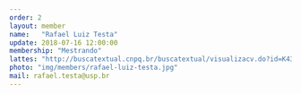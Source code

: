 ```yaml
---
order: 2
layout: member
name:   "Rafael Luiz Testa"
update: 2018-07-16 12:00:00
membership: "Mestrando"
lattes: "http://buscatextual.cnpq.br/buscatextual/visualizacv.do?id=K4316890Y1"
photo: "img/members/rafael-luiz-testa.jpg"
mail: rafael.testa@usp.br
---
```


